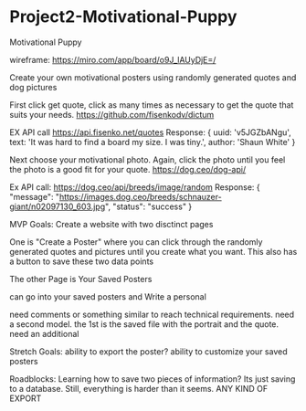 # Project2-Motivational-Puppy
Motivational Puppy

wireframe:
https://miro.com/app/board/o9J_lAUyDjE=/

Create your own motivational posters using randomly generated quotes and dog pictures

First click get quote, click as many times as necessary to get the quote that suits your needs. 
https://github.com/fisenkodv/dictum

EX API call
https://api.fisenko.net/quotes
Response:
{
  uuid: 'v5JGZbANgu',
  text: 'It was hard to find a board my size. I was tiny.',
  author: 'Shaun White'
}

Next choose your motivational photo. Again, click the photo until you feel the photo is a good fit for your quote. 
https://dog.ceo/dog-api/

Ex API call:
https://dog.ceo/api/breeds/image/random
Response:
{
"message": "https://images.dog.ceo/breeds/schnauzer-giant/n02097130_603.jpg",
"status": "success"
}

MVP Goals:
Create a website with two disctinct pages

One is "Create a Poster" where you can click through the randomly generated quotes and pictures until you create what you want. This also has a button to save these two data points 

The other Page is Your Saved Posters

can go into your saved posters and Write a personal

need comments or something similar to reach technical requirements. need a second model. the 1st is the saved file with the portrait and the quote. need an additional 

Stretch Goals:
ability to export the poster?
ability to customize your saved posters

Roadblocks:
Learning how to save two pieces of information? Its just saving to a database. Still, everything is harder than it seems.
ANY KIND OF EXPORT
